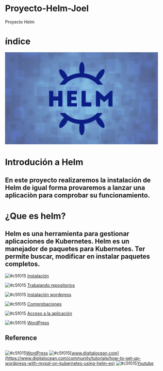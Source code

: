 # Proyecto-Helm-Joel
Proyecto Helm
# índice
![img](https://github.com/abarcajoel/Proyecto-Helm-Joel/blob/main/img/helm.png)
#

# Introdución a Helm
## En este proyecto realizaremos la instalación de Helm de igual forma provaremos a lanzar una aplicaciòn para comprobar su funcionamiento. 

# ¿Que es helm?
## Helm es una herramienta para gestionar aplicaciones de Kubernetes. Helm es un manejador de paquetes para Kubernetes. Ter permite buscar, modificar en instalar paquetes completos.


![#c5f015](https://via.placeholder.com/15/c5f015/000000?text=+) [Instalación](https://github.com/abarcajoel/Proyecto-Helm-Joel/blob/main/md/instalacion.md)

![#c5f015](https://via.placeholder.com/15/c5f015/000000?text=+) [Trabajando repositorios](https://github.com/abarcajoel/Proyecto-Helm-Joel/blob/main/md/Trabajar.md)

![#c5f015](https://via.placeholder.com/15/c5f015/000000?text=+) [Instalación wordpress](https://github.com/abarcajoel/Proyecto-Helm-Joel/blob/main/md/insta_wordpress.md)

![#c5f015](https://via.placeholder.com/15/c5f015/000000?text=+) [Comprobaciones](https://github.com/abarcajoel/Proyecto-Helm-Joel/blob/main/md/comprobar.md)

![#c5f015](https://via.placeholder.com/15/c5f015/000000?text=+) [Acceso a la aplicación](https://github.com/abarcajoel/Proyecto-Helm-Joel/blob/main/md/acceso.md)

![#c5f015](https://via.placeholder.com/15/c5f015/000000?text=+) [WordPress](https://github.com/abarcajoel/Proyecto-Helm-Joel/blob/main/md/final.md)
## Reference
##
![#c5f015](https://via.placeholder.com/15/c5f015/000000?text=+)[WordPress](https://github.com/bitnami/charts/tree/master/bitnami/wordpress/#installing-the-chart)
![#c5f015](https://via.placeholder.com/15/c5f015/000000?text=+)[www.digitalocean.com](https://www.digitalocean.com/community/tutorials/how-to-set-up-wordpress-with-mysql-on-kubernetes-using-helm-es)
![#c5f015](https://via.placeholder.com/15/c5f015/000000?text=+)[Youtube](https://www.youtube.com/watch?v=CPjfb-I_BKU)



